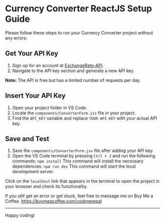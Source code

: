 # Currency Converter ReactJS Setup Guide

Please follow these steps to run your Currency Converter project without any errors:

## Get Your API Key
1. Sign up for an account at [ExchangeRate-API](https://www.exchangerate-api.com/).
2. Navigate to the API key section and generate a new API key.

**Note:** The API is free but has a limited number of requests per day.

## Insert Your API Key
1. Open your project folder in VS Code.
2. Locate the `components/ConverterForm.jsx` file in your project.
3. Find the `API_KEY` variable and replace `YOUR-API-KEY` with your actual API key.

## Save and Test
1. Save the `components/ConverterForm.jsx` file after adding your API key.
2. Open the VS Code terminal by pressing `Ctrl + J` and run the following commands:
    `npm install` This command will install the necessary dependencies.
    `npm run dev` This command will start the local development server.

Click on the `localhost` link that appears in the terminal to open the project in your browser and check its functionality.

If you still get an error or get stuck, feel free to message me on Buy Me a Coffee.
https://buymeacoffee.com/codingnepal

---

Happy coding!